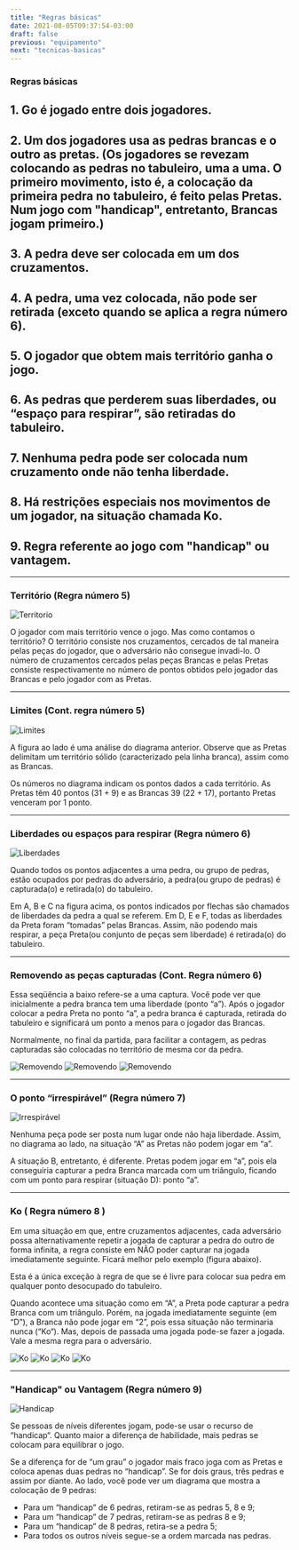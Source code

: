 ```yaml
---
title: "Regras básicas"
date: 2021-08-05T09:37:54-03:00
draft: false
previous: "equipamento"
next: "tecnicas-basicas"
---
```


### Regras básicas
## 1. Go é jogado entre dois jogadores.
## 2. Um dos jogadores usa as pedras brancas e o outro as pretas. (Os jogadores se revezam colocando as pedras no tabuleiro, uma a uma. O primeiro movimento, isto é, a colocação da primeira pedra no tabuleiro, é feito pelas Pretas. Num jogo com "handicap", entretanto, Brancas jogam primeiro.)
## 3. A pedra deve ser colocada em um dos cruzamentos.
## 4. A pedra, uma vez colocada, não pode ser retirada (exceto quando se aplica a regra número 6).
## 5. O jogador que obtem mais território ganha o jogo.
## 6. As pedras que perderem suas liberdades, ou “espaço para respirar”, são retiradas do tabuleiro.
## 7. Nenhuma pedra pode ser colocada num cruzamento onde não tenha liberdade.
## 8. Há restrições especiais nos movimentos de um jogador, na situação chamada Ko.
## 9. Regra referente ao jogo com "handicap" ou vantagem.

---

### Território (Regra número 5)

![Territorio](/img/regra1.gif)

O jogador com mais território vence o jogo. Mas como contamos o território? O território consiste nos cruzamentos, cercados de tal maneira pelas peças do jogador, que o adversário não consegue invadi-lo. O número de cruzamentos cercados pelas peças Brancas e pelas Pretas consiste respectivamente no número de pontos obtidos pelo jogador das Brancas e pelo jogador com as Pretas.

---
### Limites (Cont. regra número 5)

![Limites](/img/regra2.gif)

A figura ao lado é uma análise do diagrama anterior. Observe que as Pretas delimitam um território sólido (caracterizado pela linha branca), assim como as Brancas.

Os números no diagrama indicam os pontos dados a cada território. As Pretas têm 40 pontos (31 + 9) e as Brancas 39 (22 + 17), portanto Pretas venceram por 1 ponto.

---
### Liberdades ou espaços para respirar (Regra número 6)

![Liberdades](/img/regra3.gif)

Quando todos os pontos adjacentes a uma pedra, ou grupo de pedras, estão ocupados por pedras do adversário, a pedra(ou grupo de pedras) é capturada(o) e retirada(o) do tabuleiro.

Em A, B e C na figura acima, os pontos indicados por flechas são chamados de liberdades da pedra a qual se referem. Em D, E e F, todas as liberdades da Preta foram “tomadas” pelas Brancas. Assim, não podendo mais respirar, a peça Preta(ou conjunto de peças sem liberdade) é retirada(o) do tabuleiro.

---

### Removendo as peças capturadas (Cont. Regra número 6)
Essa seqüência a baixo refere-se a uma captura. Você pode ver que inicialmente a pedra branca tem uma liberdade (ponto “a”). Após o jogador colocar a pedra Preta no ponto “a”, a pedra branca é capturada, retirada do tabuleiro e significará um ponto a menos para o jogador das Brancas.

Normalmente, no final da partida, para facilitar a contagem, as pedras capturadas são colocadas no território de mesma cor da pedra.

![Removendo](/img/regra4.gif) ![Removendo](/img/regra5.gif) ![Removendo](/img/regra6.gif)

  
---
### O ponto “irrespirável” (Regra número 7)

![Irrespirável](/img/regra7.gif)

Nenhuma peça pode ser posta num lugar onde não haja liberdade. Assim, no diagrama ao lado, na situação “A” as Pretas não podem jogar em “a”.

A situação B, entretanto, é diferente. Pretas podem jogar em “a”, pois ela conseguiria capturar a pedra Branca marcada com um triângulo, ficando com um ponto para respirar (situação D): ponto “a”.

---
### Ko ( Regra número 8 )
Em uma situação em que, entre cruzamentos adjacentes, cada adversário possa alternativamente repetir a jogada de capturar a pedra do outro de forma infinita, a regra consiste em NÃO poder capturar na jogada imediatamente seguinte. Ficará melhor pelo exemplo (figura abaixo).

Esta é a única exceção à regra de que se é livre para colocar sua pedra em qualquer ponto desocupado do tabuleiro.

Quando acontece uma situação como em “A”, a Preta pode capturar a pedra Branca com um triângulo. Porém, na jogada imediatamente seguinte (em “D”), a Branca não pode jogar em “2”, pois essa situação não terminaria nunca (“Ko“). Mas, depois de passada uma jogada pode-se fazer a jogada. Vale a mesma regra para o adversário.

![Ko](/img/regra8.gif) ![Ko](/img/regra9.gif) ![Ko](/img/regra10.gif) ![Ko](/img/regra11.gif) 

   
---
### "Handicap" ou Vantagem (Regra número 9)

![Handicap](/img/regra12.gif)

Se pessoas de níveis diferentes jogam, pode-se usar o recurso de “handicap“. Quanto maior a diferença de habilidade, mais pedras se colocam para equilibrar o jogo.

Se a diferença for de “um grau” o jogador mais fraco joga com as Pretas e coloca apenas duas pedras no “handicap”. Se for dois graus, três pedras e assim por diante. Ao lado, você pode ver um diagrama que mostra a colocação de 9 pedras:

- Para um “handicap” de 6 pedras, retiram-se as pedras 5, 8 e 9;
- Para um “handicap” de 7 pedras, retiram-se as pedras 8 e 9;
- Para um “handicap” de 8 pedras, retira-se a pedra 5;
- Para todos os outros níveis segue-se a ordem marcada nas pedras.


